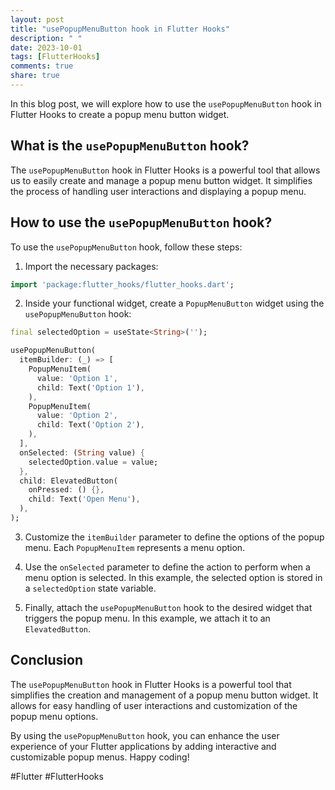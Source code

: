 ```yaml
---
layout: post
title: "usePopupMenuButton hook in Flutter Hooks"
description: " "
date: 2023-10-01
tags: [FlutterHooks]
comments: true
share: true
---
```


In this blog post, we will explore how to use the `usePopupMenuButton` hook in Flutter Hooks to create a popup menu button widget.

## What is the `usePopupMenuButton` hook?

The `usePopupMenuButton` hook in Flutter Hooks is a powerful tool that allows us to easily create and manage a popup menu button widget. It simplifies the process of handling user interactions and displaying a popup menu.

## How to use the `usePopupMenuButton` hook?

To use the `usePopupMenuButton` hook, follow these steps:

1. Import the necessary packages:
```dart
import 'package:flutter_hooks/flutter_hooks.dart';
```

2. Inside your functional widget, create a `PopupMenuButton` widget using the `usePopupMenuButton` hook:
```dart
final selectedOption = useState<String>('');

usePopupMenuButton(
  itemBuilder: (_) => [
    PopupMenuItem(
      value: 'Option 1',
      child: Text('Option 1'),
    ),
    PopupMenuItem(
      value: 'Option 2',
      child: Text('Option 2'),
    ),
  ],
  onSelected: (String value) {
    selectedOption.value = value;
  },
  child: ElevatedButton(
    onPressed: () {},
    child: Text('Open Menu'),
  ),
);
```

3. Customize the `itemBuilder` parameter to define the options of the popup menu. Each `PopupMenuItem` represents a menu option.

4. Use the `onSelected` parameter to define the action to perform when a menu option is selected. In this example, the selected option is stored in a `selectedOption` state variable.

5. Finally, attach the `usePopupMenuButton` hook to the desired widget that triggers the popup menu. In this example, we attach it to an `ElevatedButton`.

## Conclusion

The `usePopupMenuButton` hook in Flutter Hooks is a powerful tool that simplifies the creation and management of a popup menu button widget. It allows for easy handling of user interactions and customization of the popup menu options.

By using the `usePopupMenuButton` hook, you can enhance the user experience of your Flutter applications by adding interactive and customizable popup menus. Happy coding!

\#Flutter #FlutterHooks